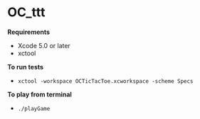 OC_ttt
======

<b>Requirements</b>

- Xcode 5.0 or later
- xctool

<b>To run tests</b>

- `xctool -workspace OCTicTacToe.xcworkspace -scheme Specs`

<b>To play from terminal</b>

- `./playGame`
